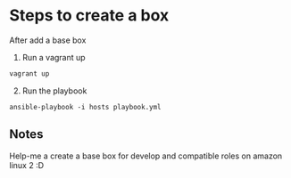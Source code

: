 # Steps to create a box

After add a base box
1. Run a vagrant up
```bash
vagrant up
```

2. Run the playbook
```
ansible-playbook -i hosts playbook.yml
```

## Notes
Help-me a create a base box for develop and compatible roles on amazon linux 2 :D
